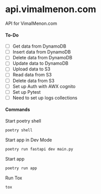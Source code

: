 # api.vimalmenon.com

API for VimalMenon.com

#### To-Do

- [ ] Get data from DynamoDB
- [ ] Insert data from DynamoDB
- [ ] Delete data from DynamoDB
- [ ] Update data to DynamoDB
- [ ] Upload data to S3
- [ ] Read data from S3
- [ ] Delete data from S3
- [ ] Set up Auth with AWX cognito
- [ ] Set up Pytest
- [ ] Need to set up logs collections

#### Commands

Start poetry shell

```sh
poetry shell
```

Start app in Dev Mode

```sh
poetry run fastapi dev main.py
```

Start app

```sh
poetry run app
```

Run Tox

```sh
tox
```
